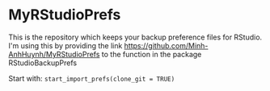 # MyRStudioPrefs

This is the repository which keeps your backup preference files for RStudio.
I'm using this by providing the link https://github.com/Minh-AnhHuynh/MyRStudioPrefs to the function in the package RStudioBackupPrefs

Start with:
`start_import_prefs(clone_git = TRUE)`
